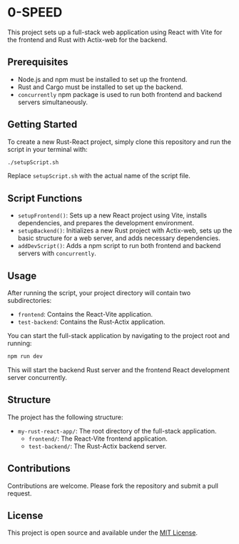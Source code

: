 # 0-SPEED

This project sets up a full-stack web application using React with Vite for the frontend and Rust with Actix-web for the backend.

## Prerequisites

- Node.js and npm must be installed to set up the frontend.
- Rust and Cargo must be installed to set up the backend.
- `concurrently` npm package is used to run both frontend and backend servers simultaneously.

## Getting Started

To create a new Rust-React project, simply clone this repository and run the script in your terminal with:

```bash
./setupScript.sh
```

Replace `setupScript.sh` with the actual name of the script file.

## Script Functions

- `setupFrontend()`: Sets up a new React project using Vite, installs dependencies, and prepares the development environment.
- `setupBackend()`: Initializes a new Rust project with Actix-web, sets up the basic structure for a web server, and adds necessary dependencies.
- `addDevScript()`: Adds a npm script to run both frontend and backend servers with `concurrently`.

## Usage

After running the script, your project directory will contain two subdirectories:

- `frontend`: Contains the React-Vite application.
- `test-backend`: Contains the Rust-Actix application.

You can start the full-stack application by navigating to the project root and running:

```bash
npm run dev
```

This will start the backend Rust server and the frontend React development server concurrently.

## Structure

The project has the following structure:

- `my-rust-react-app/`: The root directory of the full-stack application.
  - `frontend/`: The React-Vite frontend application.
  - `test-backend/`: The Rust-Actix backend server.

## Contributions

Contributions are welcome. Please fork the repository and submit a pull request.

## License

This project is open source and available under the [MIT License](LICENSE).

